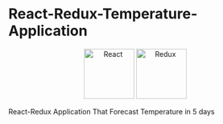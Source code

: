 # React-Redux-Temperature-Application
<p align="center">
  <a href="https://reactjs.org/"><img src="https://upload.wikimedia.org/wikipedia/commons/a/a7/React-icon.svg" height="100" alt="React"></a>
  <a href="https://redux.js.org/"><img width="100" src="https://github.com/reactjs/redux/blob/master/logo/logo.svg" alt="Redux"></a>
</p> 
React-Redux Application That Forecast Temperature in 5 days
